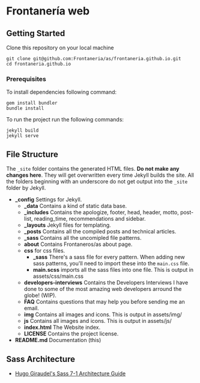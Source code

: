 # Frontanería web

## Getting Started

Clone this repository on your local machine

```
git clone git@github.com:Frontaneria/as/frontaneria.github.io.git
cd frontaneria.github.io
```

### Prerequisites

To install dependencies following command:

```
gem install bundler
bundle install
```

To run the project run the following commands:

```
jekyll build
jekyll serve
```

## File Structure

The `_site` folder contains the generated HTML files. **Do not make any changes here**. They will get overwritten every time Jekyll builds the site. All the folders beginning with an underscore do not get output into the `_site` folder by Jekyll.

* **_config** Settings for Jekyll.
    * **_data** Contains a kind of static data base.
    * **_includes** Contains the apologize, footer, head, header, motto, post-list, reading_time, recommendations and sidebar.
    * **_layouts** Jekyll files for templating.
    * **_posts** Contains all the compiled posts and technical articles.
    * **_sass** Contains all the uncomipled file patterns.
    * **about** Contains Frontaneros/as about page.
    * **css** for css files.
        * **_sass** There's a sass file for every pattern. When adding new sass patterns, you'll need to import these into the `main.css` file.
        * **main.scss** imports all the sass files into one file. This is output in assets/css/main.css
    * **developers-interviews** Contains the Developers Interviews I have done to some of the most amazing web developers arround the globe! (WIP).
    * **FAQ** Contains questions that may help you before sending me an email.
    * **img** Contains all images and icons. This is output in assets/img/
    * **js** Contains all images and icons. This is output in assets/js/
    * **index.html** The Website index.
    * **LICENSE** Contains the project license.
* **README.md** Documentation (this)

## Sass Architecture

* [Hugo Giraudel's Sass 7-1 Architecture Guide](https://sass-guidelin.es/#architecture)
